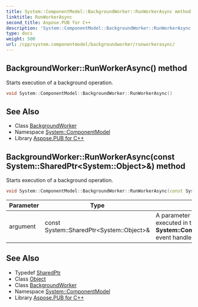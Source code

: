 ```yaml
---
title: System::ComponentModel::BackgroundWorker::RunWorkerAsync method
linktitle: RunWorkerAsync
second_title: Aspose.PUB for C++
description: 'System::ComponentModel::BackgroundWorker::RunWorkerAsync method. Starts execution of a background operation in C++.'
type: docs
weight: 500
url: /cpp/system.componentmodel/backgroundworker/runworkerasync/
---
```

## BackgroundWorker::RunWorkerAsync() method


Starts execution of a background operation.

```cpp
void System::ComponentModel::BackgroundWorker::RunWorkerAsync()
```

## See Also

* Class [BackgroundWorker](../)
* Namespace [System::ComponentModel](../../)
* Library [Aspose.PUB for C++](../../../)
## BackgroundWorker::RunWorkerAsync(const System::SharedPtr\<System::Object\>\&) method


Starts execution of a background operation.

```cpp
void System::ComponentModel::BackgroundWorker::RunWorkerAsync(const System::SharedPtr<System::Object> &argument)
```


| Parameter | Type | Description |
| --- | --- | --- |
| argument | const System::SharedPtr\<System::Object\>\& | A parameter for use by the background operation to be executed in the **System::ComponentModel::BackgroundWorker::DoWork** event handler. |

## See Also

* Typedef [SharedPtr](../../../system/sharedptr/)
* Class [Object](../../../system/object/)
* Class [BackgroundWorker](../)
* Namespace [System::ComponentModel](../../)
* Library [Aspose.PUB for C++](../../../)
